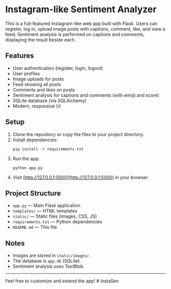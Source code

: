 # Instagram-like Sentiment Analyzer

This is a full-featured Instagram-like web app built with Flask. Users can register, log in, upload image posts with captions, comment, like, and view a feed. Sentiment analysis is performed on captions and comments, displaying the result beside each.

## Features
- User authentication (register, login, logout)
- User profiles
- Image uploads for posts
- Feed showing all posts
- Comments and likes on posts
- Sentiment analysis for captions and comments (with emoji and score)
- SQLite database (via SQLAlchemy)
- Modern, responsive UI

## Setup
1. Clone the repository or copy the files to your project directory.
2. Install dependencies:
   ```
   pip install -r requirements.txt
   ```
3. Run the app:
   ```
   python app.py
   ```
4. Visit [http://127.0.0.1:5000](http://127.0.0.1:5000) in your browser.

## Project Structure
- `app.py` — Main Flask application
- `templates/` — HTML templates
- `static/` — Static files (images, CSS, JS)
- `requirements.txt` — Python dependencies
- `README.md` — This file

## Notes
- Images are stored in `static/images/`.
- The database is `app.db` (SQLite).
- Sentiment analysis uses TextBlob.

---

Feel free to customize and extend the app! #   I n s t a S e n  
 